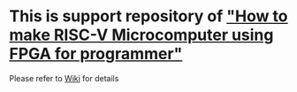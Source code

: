 # This is support repository of ["How to make RISC-V Microcomputer using FPGA for programmer"](https://www.amazon.com/dp/B07VSBSGRM/)

Please refer to [Wiki](https://github.com/horie-t/homemade-riscv-en/wiki) for details
